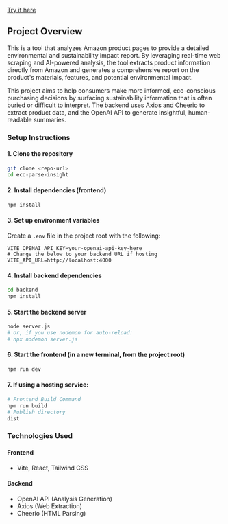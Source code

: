 
[Try it here](https://amazonecoreport.onrender.com)

## Project Overview

This is a tool that analyzes Amazon product pages to provide a detailed environmental and sustainability impact report. By leveraging real-time web scraping and AI-powered analysis, the tool extracts product information directly from Amazon and generates a comprehensive report on the product's materials, features, and potential environmental impact.

This project aims to help consumers make more informed, eco-conscious purchasing decisions by surfacing sustainability information that is often buried or difficult to interpret. The backend uses Axios and Cheerio to extract product data, and the OpenAI API to generate insightful, human-readable summaries.

### Setup Instructions

#### 1. Clone the repository
```sh
git clone <repo-url>
cd eco-parse-insight
```

#### 2. Install dependencies (frontend)
```sh
npm install
```

#### 3. Set up environment variables

Create a `.env` file in the project root with the following:
```env
VITE_OPENAI_API_KEY=your-openai-api-key-here
# Change the below to your backend URL if hosting
VITE_API_URL=http://localhost:4000
```

#### 4. Install backend dependencies
```sh
cd backend
npm install
```

#### 5. Start the backend server
```sh
node server.js
# or, if you use nodemon for auto-reload:
# npx nodemon server.js
```

#### 6. Start the frontend (in a new terminal, from the project root)
```sh
npm run dev
```

#### 7. If using a hosting service:
```sh
# Frontend Build Command
npm run build
# Publish directory
dist
```

### Technologies Used

#### Frontend
- Vite, React, Tailwind CSS

#### Backend
- OpenAI API (Analysis Generation)
- Axios (Web Extraction)
- Cheerio (HTML Parsing)